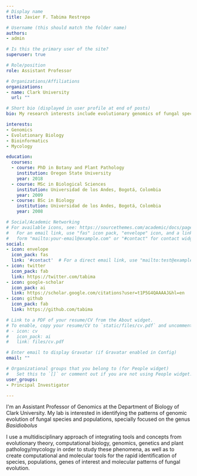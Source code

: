 ```yaml
---
# Display name
title: Javier F. Tabima Restrepo

# Username (this should match the folder name)
authors:
- admin

# Is this the primary user of the site?
superuser: true

# Role/position
role: Assistant Professor

# Organizations/Affiliations
organizations:
- name: Clark University
  url: ""

# Short bio (displayed in user profile at end of posts)
bio: My research interests include evolutionary genomics of fungal species.

interests:
- Genomics
- Evolutionary Biology
- Bioinformatics
- Mycology

education:
  courses:
  - course: PhD in Botany and Plant Pathology
    institution: Oregon State University
    year: 2018
  - course: MSc in Biological Sciences
    institution: Universidad de los Andes, Bogotá, Colombia
    year: 2009
  - course: BSc in Biology
    institution: Universidad de los Andes, Bogotá, Colombia
    year: 2008

# Social/Academic Networking
# For available icons, see: https://sourcethemes.com/academic/docs/page-builder/#icons
#   For an email link, use "fas" icon pack, "envelope" icon, and a link in the
#   form "mailto:your-email@example.com" or "#contact" for contact widget.
social:
- icon: envelope
  icon_pack: fas
  link: '#contact'  # For a direct email link, use "mailto:test@example.org".
- icon: twitter
  icon_pack: fab
  link: https://twitter.com/tabima
- icon: google-scholar
  icon_pack: ai
  link: https://scholar.google.com/citations?user=t1P5G4QAAAAJ&hl=en
- icon: github
  icon_pack: fab
  link: https://github.com/tabima

# Link to a PDF of your resume/CV from the About widget.
# To enable, copy your resume/CV to `static/files/cv.pdf` and uncomment the lines below.
# - icon: cv
#   icon_pack: ai
#   link: files/cv.pdf

# Enter email to display Gravatar (if Gravatar enabled in Config)
email: ""

# Organizational groups that you belong to (for People widget)
#   Set this to `[]` or comment out if you are not using People widget.
user_groups:
- Principal Investigator

---
```


I'm an Assistant Professor of Genomics at the Department of Biology of Clark University. My lab is interested in identifying the patterns of genomic evolution of fungal species and populations, specially focused on the genus *Basidiobolus*

I use a multidisciplinary approach of integrating tools and concepts from evolutionary theory, computational biology, genomics, genetics and plant pathology/mycology in order to study these phenomena, as well as to create computational and molecular tools for the rapid identification of species, populations, genes of interest and molecular patterns of fungal evolution.

